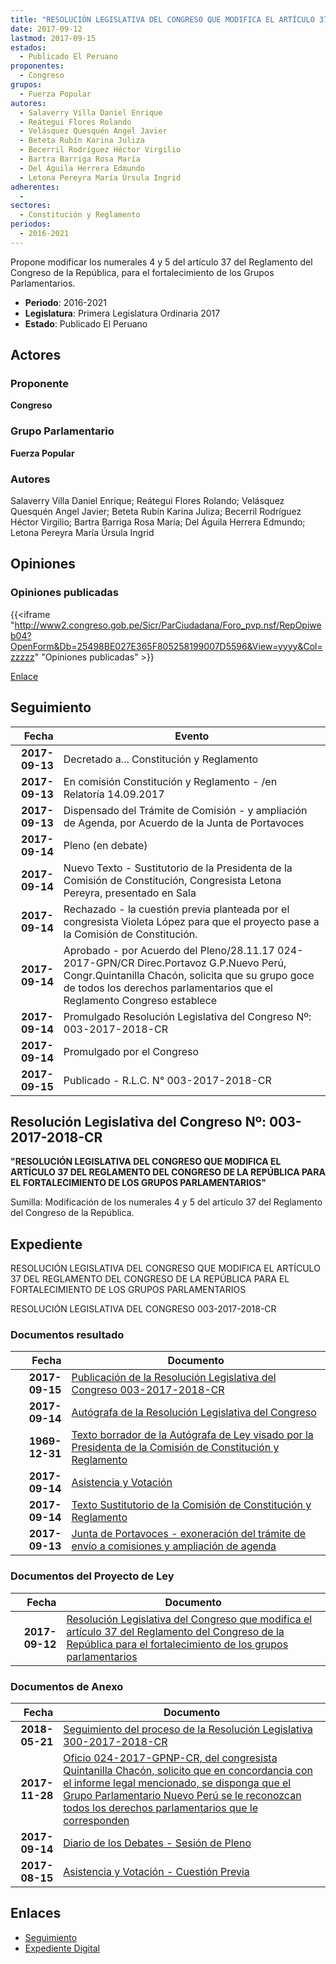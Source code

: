 ```yaml
---
title: "RESOLUCIÓN LEGISLATIVA DEL CONGRESO QUE MODIFICA EL ARTÍCULO 37 DEL REGLAMENTO DEL CONGRESO DE LA REPÚBLICA PARA EL FORTALECIMIENTO DE LOS GRUPOS PARLAMENTARIOS"
date: 2017-09-12
lastmod: 2017-09-15
estados: 
  - Publicado El Peruano
proponentes: 
  - Congreso
grupos: 
  - Fuerza Popular
autores: 
  - Salaverry Villa Daniel Enrique
  - Reátegui Flores Rolando
  - Velásquez Quesquén Angel Javier
  - Beteta Rubín Karina Juliza
  - Becerril Rodríguez Héctor Virgilio
  - Bartra Barriga Rosa María
  - Del Águila Herrera Edmundo
  - Letona Pereyra María Úrsula Ingrid
adherentes: 
  - 
sectores: 
  - Constitución y Reglamento
periodos: 
  - 2016-2021
---
```


Propone modificar los numerales 4 y 5 del artículo 37 del Reglamento del Congreso de la República, para el fortalecimiento de los Grupos Parlamentarios.

- **Periodo**: 2016-2021
- **Legislatura**: Primera Legislatura Ordinaria 2017
- **Estado**: Publicado El Peruano

## Actores

### Proponente

**Congreso**

### Grupo Parlamentario

**Fuerza Popular**

### Autores

Salaverry Villa Daniel Enrique; Reátegui Flores Rolando; Velásquez Quesquén Angel Javier; Beteta Rubín Karina Juliza; Becerril Rodríguez Héctor Virgilio; Bartra Barriga Rosa María; Del Águila Herrera Edmundo; Letona Pereyra María Úrsula Ingrid


## Opiniones

### Opiniones publicadas

{{<iframe "http://www2.congreso.gob.pe/Sicr/ParCiudadana/Foro_pvp.nsf/RepOpiweb04?OpenForm&Db=25498BE027E365F805258199007D5596&View=yyyy&Col=zzzzz" "Opiniones publicadas" >}}

[Enlace](http://www2.congreso.gob.pe/Sicr/ParCiudadana/Foro_pvp.nsf/RepOpiweb04?OpenForm&Db=25498BE027E365F805258199007D5596&View=yyyy&Col=zzzzz)

## Seguimiento

| Fecha | Evento |
|------:|--------|
| **2017-09-13** | Decretado a... Constitución y Reglamento|
| **2017-09-13** | En comisión Constitución y Reglamento - /en Relatoría 14.09.2017|
| **2017-09-13** | Dispensado del Trámite de Comisión - y ampliación de Agenda, por Acuerdo de la Junta de Portavoces|
| **2017-09-14** | Pleno (en debate)|
| **2017-09-14** | Nuevo Texto - Sustitutorio de la Presidenta de la Comisión de Constitución, Congresista Letona Pereyra, presentado en Sala|
| **2017-09-14** | Rechazado - la cuestión previa planteada por el congresista Violeta López para que el proyecto pase a la Comisión de Constitución.|
| **2017-09-14** | Aprobado - por Acuerdo del Pleno/28.11.17 024-2017-GPN/CR Direc.Portavoz G.P.Nuevo Perú, Congr.Quintanilla Chacón, solicita que su grupo goce de todos los derechos parlamentarios que el Reglamento Congreso establece|
| **2017-09-14** | Promulgado Resolución Legislativa del Congreso Nº: 003-2017-2018-CR|
| **2017-09-14** | Promulgado por el Congreso|
| **2017-09-15** | Publicado - R.L.C. N° 003-2017-2018-CR|

## Resolución Legislativa del Congreso Nº: 003-2017-2018-CR

**"RESOLUCIÓN LEGISLATIVA DEL CONGRESO QUE MODIFICA EL ARTÍCULO 37 DEL REGLAMENTO DEL CONGRESO DE LA REPÚBLICA PARA EL FORTALECIMIENTO DE LOS GRUPOS PARLAMENTARIOS"**

Sumilla: Modificación de los numerales 4 y 5 del artículo 37 del Reglamento del Congreso de la República.


## Expediente

RESOLUCIÓN LEGISLATIVA DEL CONGRESO QUE MODIFICA EL ARTÍCULO 37 DEL REGLAMENTO DEL CONGRESO DE LA REPÚBLICA PARA EL FORTALECIMIENTO DE LOS GRUPOS PARLAMENTARIOS

RESOLUCIÓN LEGISLATIVA DEL CONGRESO 003-2017-2018-CR


### Documentos resultado

| Fecha | Documento |
|------:|--------|
| **2017-09-15** | [Publicación de la Resolución Legislativa del Congreso 003-2017-2018-CR](http://www.leyes.congreso.gob.pe/Documentos/2016_2021/Resolucion_Legislativa_del_Congreso/RLC-003-2017-2018-CR.pdf) |
| **2017-09-14** | [Autógrafa de la Resolución Legislativa del Congreso](http://www.leyes.congreso.gob.pe/Documentos/2016_2021/Autografas/Resolucion_Legislativa_del_Congreso/AU0187420170914.pdf) |
| **1969-12-31** | [Texto borrador de la Autógrafa de Ley visado por la Presidenta de la Comisión de Constitución y Reglamento](http://www.leyes.congreso.gob.pe/Documentos/2016_2021/Texto_Borrador_de_Autografa/BAU0187420170914.pdf) |
| **2017-09-14** | [Asistencia y Votación](http://www.leyes.congreso.gob.pe/Documentos/2016_2021/Asistencia_y_Votacion/Proyectos_de_Ley/AV0187420170914..pdf) |
| **2017-09-14** | [Texto Sustitutorio de la Comisión de Constitución y Reglamento](http://www.leyes.congreso.gob.pe/Documentos/2016_2021/Texto_Sustitutorio/Proyectos_de_Ley/TS0187420170914.pdf) |
| **2017-09-13** | [Junta de Portavoces - exoneración del trámite de envío a comisiones y ampliación de agenda](http://www.leyes.congreso.gob.pe/Documentos/2016_2021/Acuerdos/Junta_Portavoces/AJP0187420170913.pdf) |

### Documentos del Proyecto de Ley

| Fecha | Documento |
|------:|--------|
| **2017-09-12** | [Resolución Legislativa del Congreso que modifica el artículo 37 del Reglamento del Congreso de la República para el fortalecimiento de los grupos parlamentarios](http://www.leyes.congreso.gob.pe/Documentos/2016_2021/Proyectos_de_Ley_y_de_Resoluciones_Legislativas/PL0187420170912..PDF) |

### Documentos de Anexo

| Fecha | Documento |
|------:|--------|
| **2018-05-21** | [Seguimiento del proceso de la Resolución Legislativa 300-2017-2018-CR](http://www.leyes.congreso.gob.pe/Documentos/2016_2021/Seguimiento_de_Proyectos_de_Ley/01874PL20180521.pdf) |
| **2017-11-28** | [Oficio 024-2017-GPNP-CR, del congresista Quintanilla Chacón, solicito que en concordancia con el informe legal mencionado, se disponga que el Grupo Parlamentario Nuevo Perú se le reconozcan todos los derechos parlamentarios que le corresponden](http://www.leyes.congreso.gob.pe/Documentos/2016_2021/Oficios/Grupos_Parlamentarios/OFICIO-024-2017-GPNP-CR.pdf) |
| **2017-09-14** | [Diario de los Debates - Sesión de Pleno](http://www2.congreso.gob.pe/Sicr/DiarioDebates/Publicad.nsf/SesionesPleno/05256D6E0073DFE90525819C00209D89/$FILE/PLO-2017-11A.pdf) |
| **2017-08-15** | [Asistencia y Votación - Cuestión Previa](http://www.leyes.congreso.gob.pe/Documentos/2016_2021/Asistencia_y_Votacion/Proyectos_de_Ley/AVCP0187420170914.pdf) |

## Enlaces 

- [Seguimiento](http://www2.congreso.gob.pe/Sicr/TraDocEstProc/CLProLey2016.nsf/f7fff46988ca05b1052578e100829cc7/ddb7524dfae9dd0c0525819900812307?OpenDocument)
- [Expediente Digital](http://www2.congreso.gob.pe/Sicr/TraDocEstProc/CLProLey2016.nsf/f7fff46988ca05b1052578e100829cc7/ddb7524dfae9dd0c0525819900812307?OpenDocument&Click=05257FB7005EB655.eb71d0cf91d8294e05256cdf006b5706/$Body/0.1C6C)
